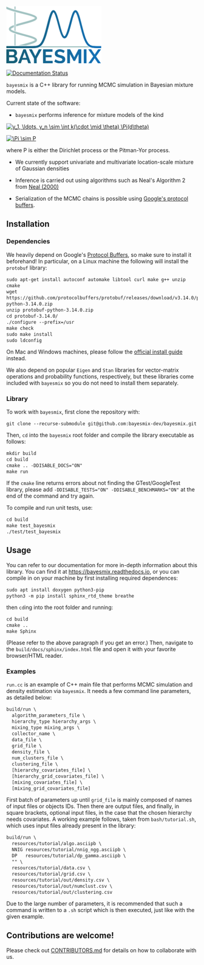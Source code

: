 <img src="../resources/logo_full.svg" alt="drawing" width="250"/>

[![Documentation Status](https://readthedocs.org/projects/bayesmix/badge/?version=latest)](https://bayesmix.readthedocs.io/en/latest/?badge=latest)

`bayesmix` is a C++ library for running MCMC simulation in Bayesian mixture models.

Current state of the software:

- `bayesmix` performs inference for mixture models of the kind

<a href="https://www.codecogs.com/eqnedit.php?latex=y_1,&space;\ldots,&space;y_n&space;\sim&space;\int&space;k(\cdot&space;\mid&space;\theta)&space;P(d\theta)" target="_blank"><img src="https://latex.codecogs.com/gif.latex?y_1,&space;\ldots,&space;y_n&space;\sim&space;\int&space;k(\cdot&space;\mid&space;\theta)&space;P(d\theta)" title="y_1, \ldots, y_n \sim \int k(\cdot \mid \theta) \Pi(d\theta)" /></a>

<a href="https://www.codecogs.com/eqnedit.php?latex=P&space;\sim&space;\Pi" target="_blank"><img src="https://latex.codecogs.com/gif.latex?P&space;\sim&space;\Pi" title="\Pi \sim P" /></a>

where P is either the Dirichlet process or the Pitman-Yor process.

- We currently support univariate and multivariate location-scale mixture of Gaussian densities

- Inference is carried out using algorithms such as Neal's Algorithm 2 from [Neal (2000)](http://www.stat.columbia.edu/npbayes/papers/neal_sampling.pdf)

- Serialization of the MCMC chains is possible using [Google's protocol buffers](https://developers.google.com/protocol-buffers).



## Installation
### Dependencies
We heavily depend on Google's [Protocol Buffers](https://github.com/protocolbuffers/protobuf), so make sure to install it beforehand! In particular, on a Linux machine the following will install the `protobuf` library:
```shell
sudo apt-get install autoconf automake libtool curl make g++ unzip cmake
wget https://github.com/protocolbuffers/protobuf/releases/download/v3.14.0/protobuf-python-3.14.0.zip
unzip protobuf-python-3.14.0.zip
cd protobuf-3.14.0/
./configure --prefix=/usr
make check
sudo make install
sudo ldconfig
```
On Mac and Windows machines, please follow the [official install guide](https://github.com/protocolbuffers/protobuf/blob/master/src/README.md) instead.

We also depend on popular ``Eigen`` and ``Stan`` libraries for vector-matrix operations and probability functions, respectively, but these libraries come included with `bayesmix` so you do not need to install them separately.

### Library
To work with `bayesmix`, first clone the repository with:
```shell
git clone --recurse-submodule git@github.com:bayesmix-dev/bayesmix.git
```
Then, `cd` into the `bayesmix` root folder and compile the library executable as follows:
```shell
mkdir build
cd build
cmake .. -DDISABLE_DOCS="ON"
make run
```
If the `cmake` line returns errors about not finding the GTest/GoogleTest library, please add `-DDISABLE_TESTS="ON" -DDISABLE_BENCHMARKS="ON"` at the end of the command and try again.

To compile and run unit tests, use:
```shell
cd build
make test_bayesmix
./test/test_bayesmix
```



## Usage
You can refer to our documentation for more in-depth information about this library.
You can find it at https://bayesmix.readthedocs.io, or you can compile in on your machine by first installing required dependences:
```shell
sudo apt install doxygen python3-pip
python3 -m pip install sphinx_rtd_theme breathe
```
then `cd`ing into the root folder and running:
```
cd build
cmake ..
make Sphinx
```
(Please refer to the above paragraph if you get an error.)
Then, navigate to the `build/docs/sphinx/index.html` file and open it with your favorite browser/HTML reader.

### Examples
`run.cc` is an example of C++ main file that performs MCMC simulation and density estimation via `bayesmix`.
It needs a few command line parameters, as detailed below:
```shell
build/run \
  algorithm_parameters_file \
  hierarchy_type hierarchy_args \
  mixing_type mixing_args \
  collector_name \
  data_file \
  grid_file \
  density_file \
  num_clusters_file \
  clustering_file \
  [hierarchy_covariates_file] \
  [hierarchy_grid_covariates_file] \
  [mixing_covariates_file] \
  [mixing_grid_covariates_file]
```
First batch of parameters up until `grid_file` is mainly composed of names of input files or objects IDs. Then there are output files, and finally, in square brackets, optional input files, in the case that the chosen hierarchy needs covariates.
A working example follows, taken from `bash/tutorial.sh`, which uses input files already present in the library:
```shell
build/run \
  resources/tutorial/algo.asciipb \
  NNIG resources/tutorial/nnig_ngg.asciipb \
  DP   resources/tutorial/dp_gamma.asciipb \
  "" \
  resources/tutorial/data.csv \
  resources/tutorial/grid.csv \
  resources/tutorial/out/density.csv \
  resources/tutorial/out/numclust.csv \
  resources/tutorial/out/clustering.csv

```
Due to the large number of parameters, it is recommended that such a command is written to a `.sh` script which is then executed, just like with the given example.



## Contributions are welcome!
Please check out [CONTRIBUTORS.md](CONTRIBUTORS.md) for details on how to collaborate with us.
